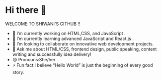 # Hi there 👋
WELCOME TO SHIWANI'S GITHUB !!

- 🔭 I’m currently working on HTML,CSS, and JavaScript .
- 🌱 I’m currently learning advanced JavaScript and React.js .
- 👯 I’m looking to collaborate on innovative web development projects.
- 💬 Ask me about HTML/CSS, frontend design, public speaking, content writing and successfully idea delivery!
- 😄 Pronouns:She/her
- ⚡ Fun fact:I believe “Hello World” is just the beginning of every good story.
